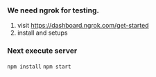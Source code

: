 ### We need ngrok for testing.
1. visit https://dashboard.ngrok.com/get-started
2. install and setups

### Next execute server
```npm install```
```npm start```
